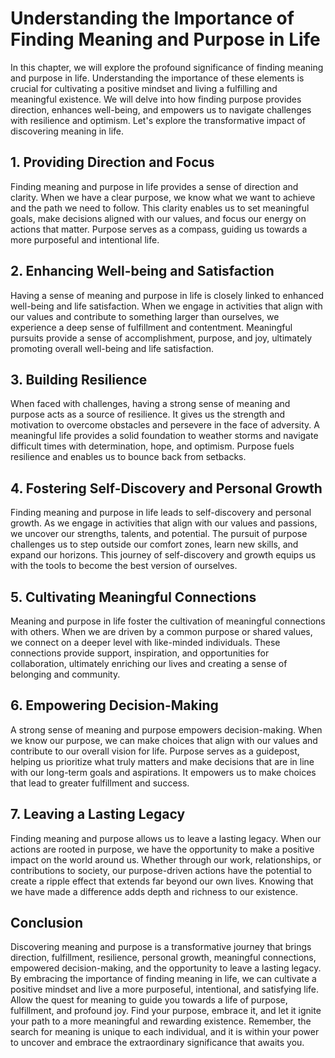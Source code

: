 Understanding the Importance of Finding Meaning and Purpose in Life
============================================================================

In this chapter, we will explore the profound significance of finding meaning and purpose in life. Understanding the importance of these elements is crucial for cultivating a positive mindset and living a fulfilling and meaningful existence. We will delve into how finding purpose provides direction, enhances well-being, and empowers us to navigate challenges with resilience and optimism. Let's explore the transformative impact of discovering meaning in life.

**1. Providing Direction and Focus**
------------------------------------

Finding meaning and purpose in life provides a sense of direction and clarity. When we have a clear purpose, we know what we want to achieve and the path we need to follow. This clarity enables us to set meaningful goals, make decisions aligned with our values, and focus our energy on actions that matter. Purpose serves as a compass, guiding us towards a more purposeful and intentional life.

**2. Enhancing Well-being and Satisfaction**
--------------------------------------------

Having a sense of meaning and purpose in life is closely linked to enhanced well-being and life satisfaction. When we engage in activities that align with our values and contribute to something larger than ourselves, we experience a deep sense of fulfillment and contentment. Meaningful pursuits provide a sense of accomplishment, purpose, and joy, ultimately promoting overall well-being and life satisfaction.

**3. Building Resilience**
--------------------------

When faced with challenges, having a strong sense of meaning and purpose acts as a source of resilience. It gives us the strength and motivation to overcome obstacles and persevere in the face of adversity. A meaningful life provides a solid foundation to weather storms and navigate difficult times with determination, hope, and optimism. Purpose fuels resilience and enables us to bounce back from setbacks.

**4. Fostering Self-Discovery and Personal Growth**
---------------------------------------------------

Finding meaning and purpose in life leads to self-discovery and personal growth. As we engage in activities that align with our values and passions, we uncover our strengths, talents, and potential. The pursuit of purpose challenges us to step outside our comfort zones, learn new skills, and expand our horizons. This journey of self-discovery and growth equips us with the tools to become the best version of ourselves.

**5. Cultivating Meaningful Connections**
-----------------------------------------

Meaning and purpose in life foster the cultivation of meaningful connections with others. When we are driven by a common purpose or shared values, we connect on a deeper level with like-minded individuals. These connections provide support, inspiration, and opportunities for collaboration, ultimately enriching our lives and creating a sense of belonging and community.

**6. Empowering Decision-Making**
---------------------------------

A strong sense of meaning and purpose empowers decision-making. When we know our purpose, we can make choices that align with our values and contribute to our overall vision for life. Purpose serves as a guidepost, helping us prioritize what truly matters and make decisions that are in line with our long-term goals and aspirations. It empowers us to make choices that lead to greater fulfillment and success.

**7. Leaving a Lasting Legacy**
-------------------------------

Finding meaning and purpose allows us to leave a lasting legacy. When our actions are rooted in purpose, we have the opportunity to make a positive impact on the world around us. Whether through our work, relationships, or contributions to society, our purpose-driven actions have the potential to create a ripple effect that extends far beyond our own lives. Knowing that we have made a difference adds depth and richness to our existence.

**Conclusion**
--------------

Discovering meaning and purpose is a transformative journey that brings direction, fulfillment, resilience, personal growth, meaningful connections, empowered decision-making, and the opportunity to leave a lasting legacy. By embracing the importance of finding meaning in life, we can cultivate a positive mindset and live a more purposeful, intentional, and satisfying life. Allow the quest for meaning to guide you towards a life of purpose, fulfillment, and profound joy. Find your purpose, embrace it, and let it ignite your path to a more meaningful and rewarding existence. Remember, the search for meaning is unique to each individual, and it is within your power to uncover and embrace the extraordinary significance that awaits you.
